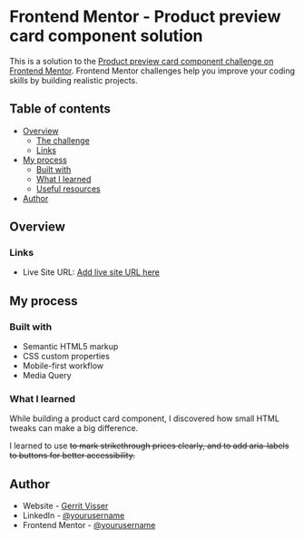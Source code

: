 # Frontend Mentor - Product preview card component solution

This is a solution to the [Product preview card component challenge on Frontend Mentor](https://www.frontendmentor.io/challenges/product-preview-card-component-GO7UmttRfa). Frontend Mentor challenges help you improve your coding skills by building realistic projects.

## Table of contents

- [Overview](#overview)
  - [The challenge](#the-challenge)
  - [Links](#links)
- [My process](#my-process)
  - [Built with](#built-with)
  - [What I learned](#what-i-learned)
  - [Useful resources](#useful-resources)
- [Author](#author)

## Overview

### Links

- Live Site URL: [Add live site URL here](https://www.gerritvisser.nl/frontendmentor/challenges/06-product-preview-card-component)

## My process

### Built with

- Semantic HTML5 markup
- CSS custom properties
- Mobile-first workflow
- Media Query

### What I learned

While building a product card component, I discovered how small HTML tweaks can make a big difference.

I learned to use <del> to mark strikethrough prices clearly, and to add aria-labels to buttons for better accessibility.

## Author

- Website - [Gerrit Visser](https://www.gerritvisser.nl)
- LinkedIn - [@yourusername](https://www.linkedin.com/in/gerritvissernl/)
- Frontend Mentor - [@yourusername](https://www.frontendmentor.io/profile/gerritvisserNL)
